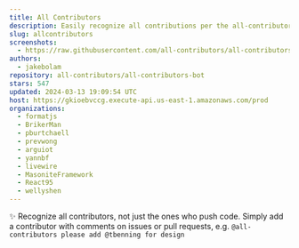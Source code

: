 ```yaml
---
title: All Contributors
description: Easily recognize all contributions per the all-contributors spec
slug: allcontributors
screenshots:
  - https://raw.githubusercontent.com/all-contributors/all-contributors/master/docs/assets/bot-usage.png
authors:
  - jakebolam
repository: all-contributors/all-contributors-bot
stars: 547
updated: 2024-03-13 19:09:54 UTC
host: https://gkioebvccg.execute-api.us-east-1.amazonaws.com/prod
organizations:
  - formatjs
  - BrikerMan
  - pburtchaell
  - prevwong
  - arguiot
  - yannbf
  - livewire
  - MasoniteFramework
  - React95
  - wellyshen
---
```


✨ Recognize all contributors, not just the ones who push code. Simply add a contributor with comments on issues or pull requests, e.g. `@all-contributors please add @tbenning for design`
